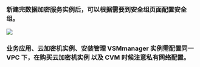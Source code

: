 ###  **新建完数据加密服务实例后，可以根据需要到安全组页面配置安全组。**
![](https://main.qcloudimg.com/raw/b30aab5cc0ed7a264b9154af17807fc0.png)
### **业务应用、云加密机实例、安装管理 VSMmanager 实例需配置同一 VPC 下，在购买云加密机实例 以及 CVM 时候注意私有网络配置**。
